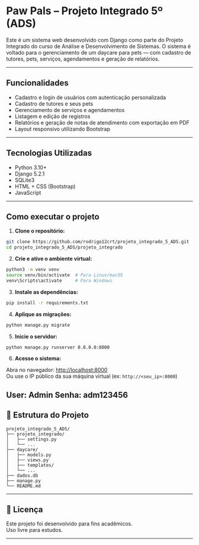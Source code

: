 
# Paw Pals – Projeto Integrado 5º (ADS)

Este é um sistema web desenvolvido com Django como parte do Projeto Integrado do curso de Análise e Desenvolvimento de Sistemas. O sistema é voltado para o gerenciamento de um daycare para pets — com cadastro de tutores, pets, serviços, agendamentos e geração de relatórios.

---

## Funcionalidades

- Cadastro e login de usuários com autenticação personalizada
- Cadastro de tutores e seus pets
- Gerenciamento de serviços e agendamentos
- Listagem e edição de registros
- Relatórios e geração de notas de atendimento com exportação em PDF
- Layout responsivo utilizando Bootstrap

---

## Tecnologias Utilizadas

- Python 3.10+
- Django 5.2.1
- SQLite3
- HTML + CSS (Bootstrap)
- JavaScript

---

## Como executar o projeto

1. **Clone o repositório:**

```bash
git clone https://github.com/rodrigo12crt/projeto_integrado_5_ADS.git
cd projeto_integrado_5_ADS/projeto_integrado
```

2. **Crie e ative o ambiente virtual:**

```bash
python3 -m venv venv
source venv/bin/activate  # Para Linux/macOS
venv\Scripts\activate     # Para Windows
```

3. **Instale as dependências:**

```bash
pip install -r requirements.txt
```

4. **Aplique as migrações:**

```bash
python manage.py migrate
```

5. **Inicie o servidor:**

```bash
python manage.py runserver 0.0.0.0:8000
```

6. **Acesse o sistema:**

Abra no navegador: [http://localhost:8000](http://localhost:8000)  
Ou use o IP público da sua máquina virtual (ex: `http://<seu_ip>:8000`)

User: Admin
Senha: adm123456
---

## 📂 Estrutura do Projeto

```
projeto_integrado_5_ADS/
├── projeto_integrado/
│   ├── settings.py
│   └── ...
├── daycare/
│   ├── models.py
│   ├── views.py
│   ├── templates/
│   └── ...
├── dados.db
├── manage.py
└── README.md
```

---

## 📄 Licença

Este projeto foi desenvolvido para fins acadêmicos.  
Uso livre para estudos.

---
